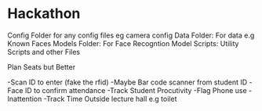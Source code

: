 # Hackathon

Config Folder for any config files eg camera config
Data Folder: For data e.g Known Faces
Models Folder: For Face Recogntion Model
Scripts: Utility Scripts and other Files

Plan Seats but Better

-Scan ID to enter (fake the rfid)
    -Maybe Bar code scanner from student ID
-Face ID to confirm attendance
-Track Student Procutivity
    -Flag Phone use
    -Inattention
    -Track Time Outside lecture hall e.g toilet
